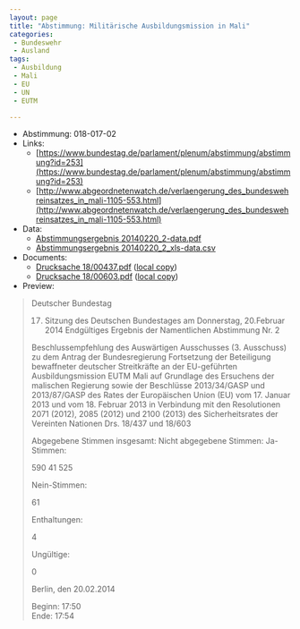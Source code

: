 ```yaml
---
layout: page
title: "Abstimmung: Militärische Ausbildungsmission in Mali"
categories:
 - Bundeswehr
 - Ausland
tags:
 - Ausbildung
 - Mali
 - EU
 - UN
 - EUTM

---
```


* Abstimmung: 018-017-02
* Links: 
    * [https://www.bundestag.de/parlament/plenum/abstimmung/abstimmung?id=253](https://www.bundestag.de/parlament/plenum/abstimmung/abstimmung?id=253)
    * [http://www.abgeordnetenwatch.de/verlaengerung_des_bundeswehreinsatzes_in_mali-1105-553.html](http://www.abgeordnetenwatch.de/verlaengerung_des_bundeswehreinsatzes_in_mali-1105-553.html)
* Data: 
    * [Abstimmungsergebnis 20140220_2-data.pdf](/res/abstimmungsliste/20140220_2-data.pdf)
    * [Abstimmungsergebnis 20140220_2_xls-data.csv](/res/abstimmungsliste/analyses/20140220_2_xls-data.csv)
* Documents: 
    * [Drucksache 18/00437.pdf](http://dip21.bundestag.de/dip21/btd/18/004/1800437.pdf) ([local copy](/res/abstimmungsdaten/018-017-02/1800437.pdf))
    * [Drucksache 18/00603.pdf](http://dip21.bundestag.de/dip21/btd/18/006/1800603.pdf) ([local copy](/res/abstimmungsdaten/018-017-02/1800603.pdf))
* Preview: 
> Deutscher Bundestag
> 
> 17. Sitzung des Deutschen Bundestages
> am Donnerstag, 20.Februar 2014
> Endgültiges Ergebnis der Namentlichen Abstimmung Nr. 2
> 
> Beschlussempfehlung des Auswärtigen Ausschusses (3. Ausschuss) zu dem Antrag der
> Bundesregierung
> Fortsetzung der Beteiligung bewaffneter deutscher Streitkräfte an der EU-geführten
> Ausbildungsmission EUTM Mali auf Grundlage des Ersuchens der malischen Regierung
> sowie der Beschlüsse 2013/34/GASP und 2013/87/GASP des Rates der Europäischen
> Union (EU) vom 17. Januar 2013 und vom 18. Februar 2013 in Verbindung mit den
> Resolutionen 2071 (2012), 2085 (2012) und 2100 (2013) des Sicherheitsrates der Vereinten
> Nationen
> Drs. 18/437 und 18/603
> 
> Abgegebene Stimmen insgesamt:
> Nicht abgegebene Stimmen:
> Ja-Stimmen:
> 
> 590
> 41
> 525
> 
> Nein-Stimmen:
> 
> 61
> 
> Enthaltungen:
> 
> 4
> 
> Ungültige:
> 
> 0
> 
> Berlin, den 20.02.2014
> 
> Beginn: 17:50  
> Ende: 17:54
